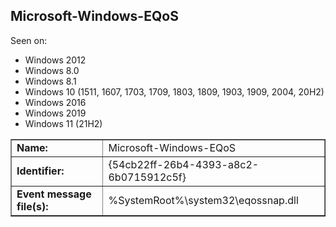 ## Microsoft-Windows-EQoS

Seen on:
* Windows 2012
* Windows 8.0
* Windows 8.1
* Windows 10 (1511, 1607, 1703, 1709, 1803, 1809, 1903, 1909, 2004, 20H2)
* Windows 2016
* Windows 2019
* Windows 11 (21H2)

<table border="1" class="docutils">
  <tbody>
    <tr>
      <td><b>Name:</b></td>
      <td>Microsoft-Windows-EQoS</td>
    </tr>
    <tr>
      <td><b>Identifier:</b></td>
      <td>{54cb22ff-26b4-4393-a8c2-6b0715912c5f}</td>
    </tr>
    <tr>
      <td><b>Event message file(s):</b></td>
      <td>%SystemRoot%\system32\eqossnap.dll</td>
    </tr>
  </tbody>
</table>

&nbsp;

